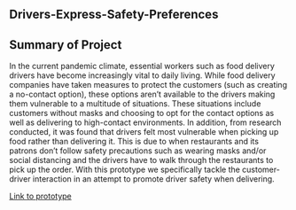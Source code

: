 ## Drivers-Express-Safety-Preferences

## Summary of Project
In the current pandemic climate, essential workers such as food delivery drivers have become increasingly vital to daily living. While food delivery companies have taken measures to protect the customers (such as creating a no-contact option), these options aren’t available to the drivers making them vulnerable to a multitude of situations. These situations include customers without masks and choosing to opt for the contact options as well as delivering to high-contact environments. In addition, from research conducted, it was found that drivers felt most vulnerable when picking up food rather than delivering it. This is due to when restaurants and its patrons don’t follow safety precautions such as wearing masks and/or social distancing and the drivers have to walk through the restaurants to pick up the order. With this prototype we specifically tackle the customer-driver interaction in an attempt to promote driver safety when delivering. 

[Link to prototype](https://xd.adobe.com/view/81688d5d-5ee2-4dbf-a39f-9db5650bf174-d43b/)
